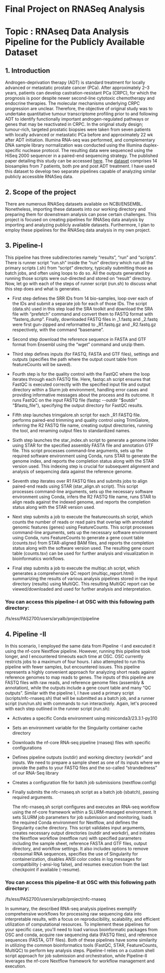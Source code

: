 # Final Project on RNASeq Analysis

# Topic : RNAseq Data Analysis Pipeline for the Publicly Available Dataset 

## 1. Introduction
Androgen-deprivation therapy (ADT) is standard treatment for locally advanced or metastatic prostate cancer (PCa). After approximately 2–3 years, patients can develop castration-resistant PCa (CRPC), for which the prognosis is poor despite newer second-line cytotoxic chemotherapy and endocrine therapies. The molecular mechanisms underlying CRPC progression are unclear. Therefore, the objective of original study was to undertake quantitative tumour transcriptome profiling prior to and following ADT to identify functionally important androgen-regulated pathways or genes that may be reactivated in CRPC. In the original study design; tumour-rich, targeted prostatic biopsies were taken from seven patients with locally advanced or metastatic PCa before and approximately 22 wk after ADT initiation. Illumina RNA-seq was performed, and complementary DNA sample library normalization was conducted using the Illumina duplex-specific nuclease protocol. The resulting data were sequenced using the HiSeq 2000 sequencer in a paired-end sequencing strategy. The published paper detailing this study can be accessed [here](https://www.sciencedirect.com/science/article/pii/S0302283813008324#sec0010). The [dataset](https://www.ncbi.nlm.nih.gov/bioproject/?term=prjna209978) comprises 14 biosamples from 7 patients, both pre and post ADT treatment.  I have used this dataset to develop two separate pipelines capable of analyzing similar publicly accessible RNASeq data.

## 2. Scope of the project

There are numerous RNASeq datasets available on NCBI/ENSEMBL. Nonetheless, importing these datasets into our working directory and preparing them for downstream analysis can pose certain challenges. This project is focused on creating pipelines for RNASeq data analysis by importing and analyzing publicly available datasets. Furthermore, I plan to employ these pipelines for the RNASeq data analysis in my own project.

## 3. Pipeline-I

This pipeline has three subdirectories namely “results”, “run” and “scripts”. There is runner script “run.sh” inside the “run” directory which run all the primary scripts (.sh) from “script” directory, typically submitting those as batch jobs, and often using loops to do so. All the outputs generated by running those scripts were out-directed and stored on “result” directory. Now, let go with each of the steps of runner script (run.sh) to discuss what this step does and what is generates.
 
- First step defines the SRR IDs from 14 bio-samples, loop over each of the IDs and submit a separate job for each of those IDs.  The script (data.sh) used in this step load the SRA toolkit and download the SRA file with “prefetch” command and convert them to FASTQ format with “fasterq_dump”. Finally, downloaded FASTQ files in _1.fastq and _2.fastq were first gun-zipped and reformatted to _R1.fastq.gz and _R2.fastq.gz respectively, with the command “basename”.  

- Second step download the reference sequence in FASTA and GTF format from Ensembl using the “wget” command and unzip them.

- Third step defines inputs (for FASTQ, FASTA and GTF files), settings and outputs (specifies the path where the output count table from featureCounts will be saved).

- Fourth step is for the quality control with the FastQC where the loop iterates through each FASTQ file. Here, fastqc.sh script ensures that FastQC is executed correctly with the specified input file and output directory within a Slurm job environment, handling error cases and providing informative messages about the process and its outcome. It runs FastQC on the input FASTQ file (fastqc --outdir "$outdir" "$fastq_file"), specifying the output directory for FastQC results.

- Fifth step launches trimgalore.sh script for each _R1 FASTQ file. performs paired-end trimming and quality control using TrimGalore, inferring the R2 FASTQ file name, creating output directories, running the tool, and renaming output files to standardized names. 

- Sixth step launches the star_index.sh script to generate a genome index using STAR for the specified assembly FASTA file and annotation GTF file. This script processes command-line arguments, sets up the required software environment using Conda, runs STAR to generate the genome index, and reports the completion status along with the STAR version used. This indexing step is crucial for subsequent alignment and analysis of sequencing data against the reference genome.

- Seventh step iterates over R1 FASTQ files and submits jobs to align paired-end reads using STAR (star_align.sh script). This script processes command-line arguments, sets up the necessary software environment using Conda, infers the R2 FASTQ file name, runs STAR to align reads against the indexed genome, and reports the completion status along with the STAR version used.

- Next step submits a job to execute the featurecounts.sh script, which counts the number of reads or read pairs that overlap with annotated genomic features (genes) using FeatureCounts. This script processes command-line arguments, sets up the necessary software environment using Conda, runs FeatureCounts to generate a gene count table (counts.tsv) from STAR-aligned BAM files, and reports the completion status along with the software version used. The resulting gene count table (counts.tsv) can be used for further analysis and visualization in bioinformatics workflows.

- Final step submits a job to execute the multiqc.sh script, which generates a comprehensive QC report (multiqc_report.html) summarizing the results of various analysis pipelines stored in the input directory (results) using MultiQC. This resulting MultiQC report can be viewed/downloaded and used for further analysis and interpretation.

### You can access this pipeline-I at OSC with this following path directory: 
/fs/ess/PAS2700/users/aryalb/project/pipeline


## 4. Pipeline -II

In this scenario, I employed the same data from Pipeline -I and executed it using the nf-core Nextflow pipeline. However, running this pipeline took longer, and I encountered timeouts each time at OSC. OSC currently restricts jobs to a maximum of four hours. I also attempted to run this pipeline with fewer samples, but encountered issues. This pipeline represents a highly convenient approach for analyzing short reads against reference genomes to map reads to genes. The inputs of this pipeline are FASTQ files with raw reads, and reference genome files (assembly & annotation), while the outputs include a gene count table and many “QC outputs”. Similar with the pipeline I, I have used a primary script (scripts/nfc-rnaseq.sh) that will be submitted as a batch job, and a runner script (run/run.sh) with commands to run interactively. Again, let's proceed with each step outlined in the runner script (run.sh): 

- Activates a specific Conda environment using miniconda3/23.3.1-py310

- Sets an environment variable for the Singularity container cache directory

- Downloads the nf-core RNA-seq pipeline (rnaseq) files with specific configurations

- Defines pipeline outputs (outdir) and working directory (workdir” and inputs. We need to prepare a sample sheet as one of its inputs where we provide the paths to your FASTQ files and the so-called “strandedness” of our RNA-Seq library

- Creates a configuration file for batch job submissions (nextflow.config)

- Finally submits the nfc-rnaseq.sh script as a batch job (sbatch), passing required arguments. 

    The nfc-rnaseq.sh script configures and executes an RNA-seq workflow using the nf-core framework within a SLURM-managed environment. It sets SLURM job parameters for job submission and monitoring, loads the required Conda environment for Nextflow, and defines the Singularity cache directory. This script validates input arguments, creates necessary output directories (outdir and workdir), and initiates the Nextflow workflow (nextflow run) with specified parameters including the sample sheet, reference FASTA and GTF files, output directory, and workflow settings. It also includes options to remove ribosomal RNA sequences, specifies the use of Singularity for containerization, disables ANSI color codes in log messages for compatibility (-ansi-log false), and resumes execution from the last checkpoint if available (-resume).

### You can access this pipeline-II at OSC with this following path directory: 
/fs/ess/PAS2700/users/aryalb/project/nfc-rnaseq 


In summary, the described RNA-seq analysis pipelines exemplify comprehensive workflows for processing raw sequencing data into interpretable results, with a focus on reproducibility, scalability, and efficient utilization of computational resources. To implement these pipelines for your specific case, you'll need to load various bioinformatic packages from OSC and conda, acquire raw sequencing data (FASTQ files), and reference sequences (FASTA, GTF files). Both of these pipelines have some similarity in utilizing the common bioinformatics tools (FastQC, STAR, FeatureCounts, MultiQC) to perform key analysis steps. Pipeline-I relies on a custom shell script approach for job submission and orchestration, while Pipeline-II leverages the nf-core Nextflow framework for workflow management and execution.

